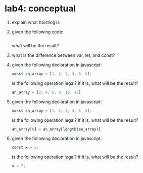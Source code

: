 # lab4: conceptual
1. explain what hoisting is
2. given the following code: 
   ```javascript
   ```
   what will be the result?
3. what is the difference between var, let, and const?
4. given the following declaration in javascript:
    ```javascript
    const an_array = [1, 2, 3, 4, 5, 6];
    ```
    is the following operation legal? if it is, what will be the result?
    ```javascript
    an_array = [2, 4, 6, 8, 10, 12];
    ```

5. given the following declaration in javascript:
    ```javascript
    const an_array = [1, 2, 3, 4, 5, 6];
    ```
    is the following operation legal? if it is, what will be the result?
    ```javascript
    an_array[0] = an_array[length(an_array)]
    ```

 1. given the following declaration in javascript:
    ```javascript
    const x = 5;
    ```
    is the following operation legal? if it is, what will be the result?
    ```javascript
    x = 7;
    ```
